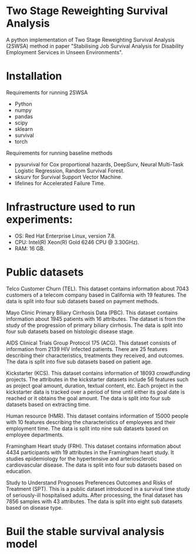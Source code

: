 # Two Stage Reweighting Survival Analysis
A python implementation of Two Stage Reweighting Survival Analysis (2SWSA) method in paper "Stabilising Job Survival Analysis for Disability Employment Services in Unseen Environments".

# Installation
Requirements for running 2SWSA

* Python
* numpy
* pandas
* scipy
* sklearn
* survival
* torch

Requirements for running baseline methods

* pysurvival for Cox proportional hazards, DeepSurv, Neural Multi-Task Logistic Regression, Random Survival Forest.
* sksurv for Survival Support Vector Machine.
* lifelines for Accelerated Failure Time.

# Infrastructure used to run experiments:
* OS: Red Hat Enterprise Linux, version 7.8.
* CPU: Intel(R) Xeon(R) Gold 6246 CPU @ 3.30GHz).
* RAM: 16 GB.

# Public datasets

Telco Customer Churn (TEL). This dataset contains information about 7043 customers of a telecom company based in California with 19 features. The data is split into four sub datasets based on payment methods.

Mayo Clinic Primary Biliary Cirrhosis Data (PBC). This dataset contains information about 1945 patients with 16 attributes. The dataset is from the study of the progression of primary biliary cirrhosis. The data is split into four sub datasets based on histologic disease stage.

AIDS Clinical Trials Group Protocol 175 (ACG). This dataset consists of information from 2139 HIV infected patients. There are 25 features describing their characteristics, treatments they received, and outcomes. The data is split into five sub datasets based on patient age.

Kickstarter (KCS). This dataset contains information of 18093 crowdfunding  projects. The attributes in the kickstarter datasets include 56 features such as project goal amount, duration, textual content, etc. Each project in the kickstarter data is tracked over a period of time until either its goal date is reached or it obtains the goal amount. The data is split into four sub datasets based on extracting time.

Human resource (HMR). This dataset contains information of 15000 people with 10 features describing the characteristics of employees and their employment time. The data is split into nine sub datasets based on employee departments.

Framingham Heart study (FRH). This dataset contains information about 4434  participants  with 19 attributes in the Framingham heart study. It studies epidemiology for the hypertensive and arteriosclerotic cardiovascular disease. The data is split into four sub datasets based on education.

Study to Understand Prognoses Preferences Outcomes and Risks of Treatment (SPT). This is a public dataset introduced in a survival time study of seriously-ill hospitalised adults. After processing, the final dataset has 7856 samples with 43 attributes. The data is split into eight sub datasets based on disease type. 


# Buil the stable survival analysis model
